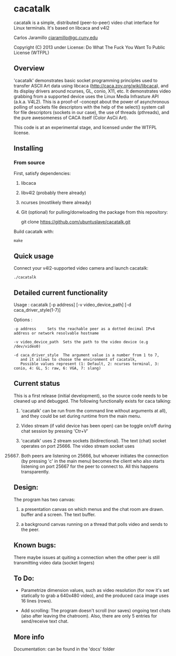 cacatalk
========

cacatalk is a simple, distributed (peer-to-peer) video chat interface for Linux terminals. It's based on libcaca and v4l2 

Carlos Jaramillo
<cjaramillo@gc.cuny.edu>

Copyright (C) 2013 under License: ​Do What The Fuck You Want To Public License (WTFPL)
 
Overview
-----------------------------------

'cacatalk' demonstrates basic socket programming principles used to transfer ASCII Art data using libcaca
(http://caca.zoy.org/wiki/libcaca), and its display drivers around ncurses, GL, conio, X11, etc.
It demonstrates video grabbing from a supported device uses the Linux Media Infrasture API (a.k.a. V4L2). This is a proof-of
-concept about the power of asynchronous polling of sockets file descriptors with the help of the select() system call for file descriptors (sockets in our case),
the use of threads (pthreads), and the pure awesomeness of CACA itself (Color AsCii Art).

This code is at an experimental stage, and licensed under the WTFPL license.

Installing
-----------------------------------

### From source ###

First, satisfy dependencies:

1) libcaca

2) libv4l2 (probably there already)

3) ncurses (mostlikely there already)

4) Git (optional) for pulling/donwloading the package from this repository:

    git clone https://github.com/ubuntuslave/cacatalk.git

Build cacatalk with:

    make

Quick usage
-----------------------------------

Connect your v4l2-supported video camera and launch cacatalk: 

    ./cacatalk

Detailed current functionality
-----------------------------------

Usage          : cacatalk  [-p address] [-v video_device_path] [-d caca_driver_style(1-7)]

Options        :

    -p address     Sets the reachable peer as a dotted decimal IPv4 address or network resolvable hostname
                 
    -v video_device_path  Sets the path to the video device (e.g /dev/video0)
                 
    -d caca_driver_style  The argument value is a number from 1 to 7,
       and it allows to choose the environment of cacatalk,
       Possible values represent (1: Default, 2: ncurses terminal, 3: conio, 4: GL, 5: raw, 6: VGA, 7: slang)

Current status 
---------------------------
This is a first release (initial development), so the source code needs to be cleaned up and debugged.
The following functionally exists for caca talking:

1) 'cacatalk' can be run from the command line without arguments at all), and they could be set during runtime from the main menu.

2) Video stream (if valid device has been open) can be toggle on/off during chat session by pressing 'Ctr+V'

3) 'cacatalk' uses 2 stream sockets (bidirectional). The text (chat) socket operates on port 25666. The video stream socket uses
25667. Both peers are listening on 25666, but whoever initiates the connection (by pressing 'c' in the main menu) becomes
the client who also starts listening on port 25667 for the peer to connect to. All this happens transparently.


Design:
----------
The program has two canvas:

1) a presentation canvas on which menus and the chat room are drawn. buffer and a screen. The text buffer.

2) a background canvas running on a thread that polls video and sends to the peer.

Known bugs: 
------------

There maybe issues at quiting a connection when the other peer is still transmitting video data (socket lingers)

To Do:
-----------

- Parametrize dimension values, such as video resolution (for now it's set statically to grab a 640x480 video),
 and the produced caca image uses 16 lines (rows).

- Add scrolling: The program doesn't scroll (nor saves) ongoing text chats (also after leaving the chatroom).
 Also, there are only 5 entries for send/receive text chat.

More info
-----------------------------------

Documentation:  can be found in the 'docs' folder




